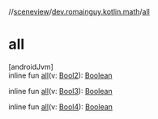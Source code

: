 //[sceneview](../../index.md)/[dev.romainguy.kotlin.math](index.md)/[all](all.md)

# all

[androidJvm]\
inline fun [all](all.md)(v: [Bool2](-bool2/index.md)): [Boolean](https://kotlinlang.org/api/latest/jvm/stdlib/kotlin/-boolean/index.html)

inline fun [all](all.md)(v: [Bool3](-bool3/index.md)): [Boolean](https://kotlinlang.org/api/latest/jvm/stdlib/kotlin/-boolean/index.html)

inline fun [all](all.md)(v: [Bool4](-bool4/index.md)): [Boolean](https://kotlinlang.org/api/latest/jvm/stdlib/kotlin/-boolean/index.html)
